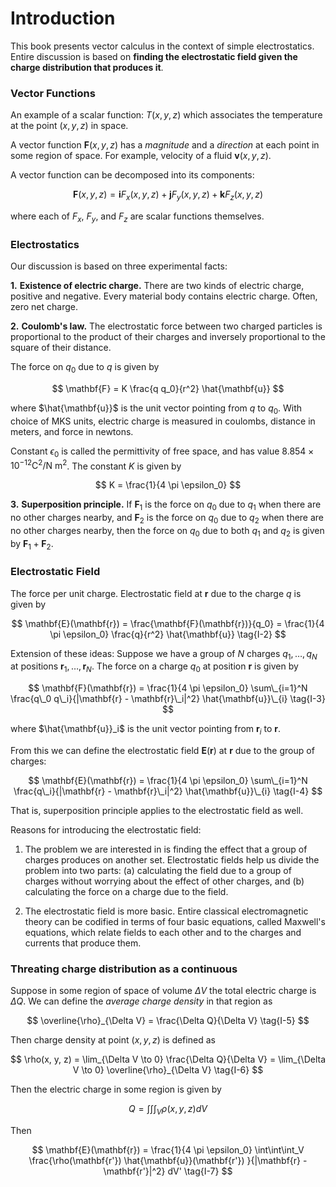 # Introduction

This book presents vector calculus in the context of simple electrostatics.
Entire discussion is based on **finding the electrostatic field given the charge distribution that produces it**.

### Vector Functions

An example of a scalar function: $T(x, y, z)$ which associates the temperature at the point $(x, y, z)$ in space.

A vector function $\mathbf{F}(x, y, z)$ has a _magnitude_ and a _direction_ at each point in some region of space. For example, velocity of a fluid $\mathbf{v}(x, y, z)$.

A vector function can be decomposed into its components:

$$
\mathbf{F}(x, y, z) = \mathbf{i} F_x(x, y, z) + \mathbf{j} F_y(x, y, z) + \mathbf{k} F_z(x, y, z)
$$

where each of $F_x$, $F_y$, and $F_z$ are scalar functions themselves.

### Electrostatics
Our discussion is based on three experimental facts:

**1.** **Existence of electric charge.** There are two kinds of electric charge, positive and negative. Every material body contains electric charge. Often, zero net charge.

**2.** **Coulomb's law.** The electrostatic force between two charged particles is
proportional to the product of their charges and inversely proportional to the square of their distance.

The force on $q_0$ due to $q$ is given by

$$
\mathbf{F} = K \frac{q q_0}{r^2} \hat{\mathbf{u}}
$$

where $\hat{\mathbf{u}}$ is the unit vector pointing from $q$ to $q_0$. With
choice of MKS units, electric charge is measured in coulombs, distance in meters, and force in newtons.

Constant $\epsilon_0$ is called the permittivity of free space, and has
value $8.854 \times 10^{-12} \text{C}^2/\text{N m}^2$.
The constant $K$ is given by

$$
K = \frac{1}{4 \pi \epsilon_0}
$$

**3.** **Superposition principle.** If $\mathbf{F}_1$ is the force on $q_0$ due to $q_1$ when there are no other charges nearby, and $\mathbf{F}_2$ is the force on $q_0$ due to $q_2$ when there are no other charges nearby, then the force on $q_0$ due to both $q_1$ and $q_2$ is given by $\mathbf{F}_1 + \mathbf{F}_2$.

### Electrostatic Field
The force per unit charge. Electrostatic field at $\mathbf{r}$ due to the
charge $q$ is given by

$$
\mathbf{E}(\mathbf{r}) = \frac{\mathbf{F}(\mathbf{r})}{q_0}
= \frac{1}{4 \pi \epsilon_0} \frac{q}{r^2} \hat{\mathbf{u}}
\tag{I-2}
$$

Extension of these ideas: Suppose we have a group of $N$ charges $q_1, \ldots, q_N$ at positions $\mathbf{r}_1, \ldots, \mathbf{r}_N$. The force on a charge $q_0$ at position $\mathbf{r}$ is given by

$$
\mathbf{F}(\mathbf{r}) = \frac{1}{4 \pi \epsilon_0} \sum\_{i=1}^N \frac{q\_0 q\_i}{|\mathbf{r} - \mathbf{r}\_i|^2} \hat{\mathbf{u}}\_{i}
\tag{I-3}
$$

where $\hat{\mathbf{u}}_i$ is the unit vector pointing from $\mathbf{r}_i$ to $\mathbf{r}$.

From this we can define the electrostatic field $\mathbf{E}(\mathbf{r})$ at $\mathbf{r}$ due to the group of charges:

$$
\mathbf{E}(\mathbf{r}) = \frac{1}{4 \pi \epsilon_0} \sum\_{i=1}^N \frac{q\_i}{|\mathbf{r} - \mathbf{r}\_i|^2} \hat{\mathbf{u}}\_{i}
\tag{I-4}
$$

That is, superposition principle applies to the electrostatic field as well.

Reasons for introducing the electrostatic field:
1. The problem we are interested in is finding the effect that a group of charges produces on another set. Electrostatic fields  help us divide the problem into two parts: (a) calculating the field due to a group of charges
without worrying about the effect of other charges, and (b) calculating the force on a charge due to the field.

2. The electrostatic field is more basic. Entire classical electromagnetic theory can be codified in terms of four basic equations, called Maxwell's equations, which relate fields to each other and to the charges and currents that produce them.

### Threating charge distribution as a continuous
Suppose in some region of space of volume $\Delta V$ the total electric charge is $\Delta Q$. We can define the _average charge density_ in that region as

$$
\overline{\rho}_{\Delta V} = \frac{\Delta Q}{\Delta V}
\tag{I-5}
$$

Then charge density at point $(x, y, z)$ is defined as

$$
\rho(x, y, z) = \lim_{\Delta V \to 0} \frac{\Delta Q}{\Delta V}
= \lim_{\Delta V \to 0} \overline{\rho}_{\Delta V}
\tag{I-6}
$$

Then the electric charge in some region is given by

$$
Q = \int\int\int_V \rho(x, y, z) dV
$$

Then

$$
\mathbf{E}(\mathbf{r}) = \frac{1}{4 \pi \epsilon_0} \int\int\int_V \frac{\rho(\mathbf{r'})
\hat{\mathbf{u}}(\mathbf{r'})
}{|\mathbf{r} - \mathbf{r'}|^2}  dV'
\tag{I-7}
$$

